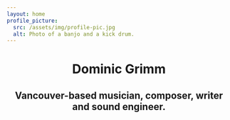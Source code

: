 ```yaml
---
layout: home
profile_picture:
  src: /assets/img/profile-pic.jpg
  alt: Photo of a banjo and a kick drum.
---
```

<center>
<h1 class>
Dominic Grimm </h1>
<h2 class>
Vancouver-based musician, composer, writer and sound engineer. 
</h2>
</center>

